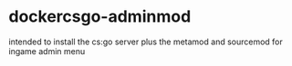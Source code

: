 # dockercsgo-adminmod
intended to install the cs:go server plus the metamod and sourcemod for ingame admin menu
